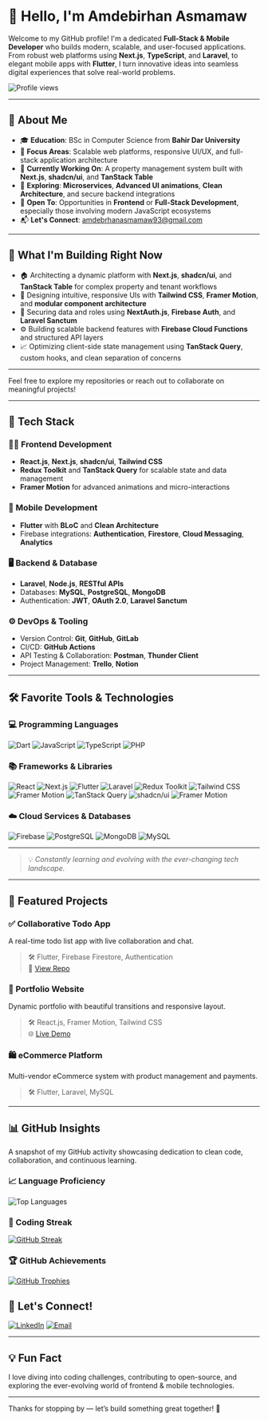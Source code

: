 # 👋 Hello, I'm Amdebirhan Asmamaw

Welcome to my GitHub profile! I'm a dedicated **Full-Stack & Mobile Developer** who builds modern, scalable, and user-focused applications. From robust web platforms using **Next.js**, **TypeScript**, and **Laravel**, to elegant mobile apps with **Flutter**, I turn innovative ideas into seamless digital experiences that solve real-world problems.

![Profile views](https://komarev.com/ghpvc/?username=amde-asme-prog&color=green)

---

## 🧠 About Me

- 🎓 **Education**: BSc in Computer Science from **Bahir Dar University**
- 💼 **Focus Areas**: Scalable web platforms, responsive UI/UX, and full-stack application architecture
- 🚀 **Currently Working On**: A property management system built with **Next.js**, **shadcn/ui**, and **TanStack Table**
- 🧠 **Exploring**: **Microservices**, **Advanced UI animations**, **Clean Architecture**, and secure backend integrations
- 👀 **Open To**: Opportunities in **Frontend** or **Full-Stack Development**, especially those involving modern JavaScript ecosystems
- 📬 **Let's Connect**: [amdebrhanasmamaw93@gmail.com](mailto:amdebrhanasmamaw93@gmail.com)

---

## 🚀 What I'm Building Right Now

- 🏠 Architecting a dynamic platform with **Next.js**, **shadcn/ui**, and **TanStack Table** for complex property and tenant workflows
- 🎯 Designing intuitive, responsive UIs with **Tailwind CSS**, **Framer Motion**, and **modular component architecture**
- 🔐 Securing data and roles using **NextAuth.js**, **Firebase Auth**, and **Laravel Sanctum**
- ⚙️ Building scalable backend features with **Firebase Cloud Functions** and structured API layers
- 📈 Optimizing client-side state management using **TanStack Query**, custom hooks, and clean separation of concerns

---

Feel free to explore my repositories or reach out to collaborate on meaningful projects!

---
## 🧰 Tech Stack

### 👨‍💻 Frontend Development
- **React.js**, **Next.js**, **shadcn/ui**, **Tailwind CSS**
- **Redux Toolkit** and **TanStack Query** for scalable state and data management
- **Framer Motion** for advanced animations and micro-interactions

### 📱 Mobile Development
- **Flutter** with **BLoC** and **Clean Architecture**
- Firebase integrations: **Authentication**, **Firestore**, **Cloud Messaging**, **Analytics**

### 🖥 Backend & Database
- **Laravel**, **Node.js**, **RESTful APIs**
- Databases: **MySQL**, **PostgreSQL**, **MongoDB**
- Authentication: **JWT**, **OAuth 2.0**, **Laravel Sanctum**

### ⚙️ DevOps & Tooling
- Version Control: **Git**, **GitHub**, **GitLab**
- CI/CD: **GitHub Actions**
- API Testing & Collaboration: **Postman**, **Thunder Client**
- Project Management: **Trello**, **Notion**

---

## 🛠 Favorite Tools & Technologies

### 💻 Programming Languages
![Dart](https://img.shields.io/badge/-Dart-0175C2?logo=dart&logoColor=white&style=flat-square)
![JavaScript](https://img.shields.io/badge/-JavaScript-F7DF1E?logo=javascript&logoColor=black&style=flat-square)
![TypeScript](https://img.shields.io/badge/-TypeScript-007ACC?logo=typescript&logoColor=white&style=flat-square)
![PHP](https://img.shields.io/badge/-PHP-777BB4?logo=php&logoColor=white&style=flat-square)

### 📚 Frameworks & Libraries
![React](https://img.shields.io/badge/-React-61DAFB?logo=react&logoColor=white&style=flat-square)
![Next.js](https://img.shields.io/badge/-Next.js-000000?logo=nextdotjs&logoColor=white&style=flat-square)
![Flutter](https://img.shields.io/badge/-Flutter-02569B?logo=flutter&logoColor=white&style=flat-square)
![Laravel](https://img.shields.io/badge/-Laravel-FF2D20?logo=laravel&logoColor=white&style=flat-square)
![Redux Toolkit](https://img.shields.io/badge/-Redux_Toolkit-764ABC?logo=redux&logoColor=white&style=flat-square)
![Tailwind CSS](https://img.shields.io/badge/-Tailwind_CSS-06B6D4?logo=tailwindcss&logoColor=white&style=flat-square)
![Framer Motion](https://img.shields.io/badge/-Framer_Motion-EF007C?logo=framer&logoColor=white&style=flat-square)
![TanStack Query](https://img.shields.io/badge/-TanStack_Query-FF4154?logo=reactquery&logoColor=white&style=flat-square)
![shadcn/ui](https://img.shields.io/badge/-shadcn%2Fui-black?style=flat-square) ![Framer Motion](https://img.shields.io/badge/-Framer_Motion-EF007C?logo=framer&logoColor=white&style=flat-square)

### ☁️ Cloud Services & Databases
![Firebase](https://img.shields.io/badge/-Firebase-FFCA28?logo=firebase&logoColor=black&style=flat-square)
![PostgreSQL](https://img.shields.io/badge/-PostgreSQL-336791?logo=postgresql&logoColor=white&style=flat-square)
![MongoDB](https://img.shields.io/badge/-MongoDB-47A248?logo=mongodb&logoColor=white&style=flat-square)
![MySQL](https://img.shields.io/badge/-MySQL-4479A1?logo=mysql&logoColor=white&style=flat-square)

---

> 💡 *Constantly learning and evolving with the ever-changing tech landscape.*


---

## 🌟 Featured Projects

### ✅ Collaborative Todo App
A real-time todo list app with live collaboration and chat.

> 🛠 Flutter, Firebase Firestore, Authentication  
> 🔗 [View Repo](https://github.com/amde-asme-prog/todo-app)

### 🎨 Portfolio Website
Dynamic portfolio with beautiful transitions and responsive layout.

> 🛠 React.js, Framer Motion, Tailwind CSS  
> 🌐 [Live Demo](https://amdebirhanasmamaw.netlify.app)

### 🛍 eCommerce Platform
Multi-vendor eCommerce system with product management and payments.

> 🛠 Flutter, Laravel, MySQL  


---

## 📊 GitHub Insights

A snapshot of my GitHub activity showcasing dedication to clean code, collaboration, and continuous learning.


### 📈 Language Proficiency

![Top Languages](https://github-readme-stats.vercel.app/api/top-langs/?username=amde-asme-prog&layout=compact&theme=radical&langs_count=8&hide_progress=false)

### 🚀 Coding Streak

[![GitHub Streak](https://github-readme-streak-stats.herokuapp.com?user=amde-asme-prog&theme=radical&date_format=M%20j%5B%2C%20Y%5D)](https://git.io/streak-stats)

<!-- Optional: GitHub Trophies -->
### 🏆 GitHub Achievements

[![GitHub Trophies](https://github-profile-trophy.vercel.app/?username=amde-asme-prog&theme=radical&margin-w=8)](https://github.com/ryo-ma/github-profile-trophy)



## 🔗 Let's Connect!

[![LinkedIn](https://img.shields.io/badge/-LinkedIn-0077B5?logo=linkedin&logoColor=white&style=flat-square)](https://linkedin.com/in/amdebirhan-asmamaw) 
[![Email](https://img.shields.io/badge/-Email-D14836?logo=gmail&logoColor=white&style=flat-square)](mailto:amdebrhanasmamaw93@gmail.com)


---

## 💡 Fun Fact

I love diving into coding challenges, contributing to open-source, and exploring the ever-evolving world of frontend & mobile technologies.

---

Thanks for stopping by — let’s build something great together! 🚀
